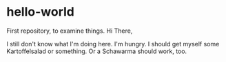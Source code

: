# hello-world
First repository, to examine things.
Hi There,

I still don't know what I'm doing here. I'm hungry. I should get myself some Kartoffelsalad or something. 
Or a Schawarma should work, too.
